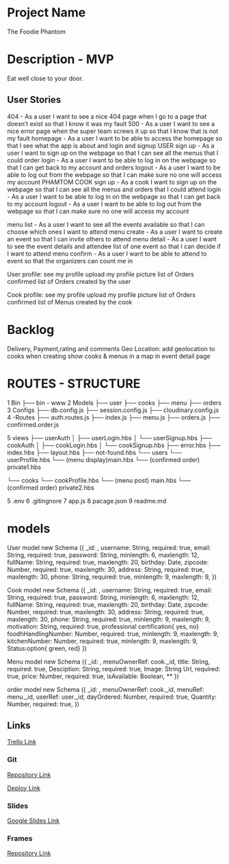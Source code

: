 # Project Name

The Foodie Phantom

# Description - MVP

Eat well close to your door.

## User Stories

404 - As a user I want to see a nice 404 page when I go to a page that doesn’t exist so that I know it was my fault
500 - As a user I want to see a nice error page when the super team screws it up so that I know that is not my fault
homepage - As a user I want to be able to access the homepage so that I see what the app is about and login and signup
USER
sign up - As a user I want to sign up on the webpage so that I can see all the menus that I could order
login - As a user I want to be able to log in on the webpage so that I can get back to my account and orders
logout - As a user I want to be able to log out from the webpage so that I can make sure no one will access my account
PHAMTOM COOK
sign up - As a cook I want to sign up on the webpage so that I can see all the menus and orders that I could attend
login - As a user I want to be able to log in on the webpage so that I can get back to my account
logout - As a user I want to be able to log out from the webpage so that I can make sure no one will access my account

menu list - As a user I want to see all the events available so that I can choose which ones I want to attend
menu create - As a user I want to create an event so that I can invite others to attend
menu detail - As a user I want to see the event details and attendee list of one event so that I can decide if I want to attend
menu confirm - As a user I want to be able to attend to event so that the organizers can count me in

User profile:
see my profile
upload my profile picture
list of Orders confirmed
list of Orders created by the user

Cook profile:
see my profile
upload my profile picture
list of Orders confirmed
list of Menus created by the cook

# Backlog

Delivery, Payment,rating and comments
Geo Location:
add geolocation to cooks when creating
show cooks & menus in a map in event detail page

# ROUTES - STRUCTURE

1 Bin
├── bin - www
2 Models
├── user
├── cooks
├── menu
├── orders
3 Configs
├── db.config.js
├── session.config.js
├── cloudinary.config.js
4 -Routes
├── auth.routes.js
├── index.js
├── menu.js
├── orders.js
├── confirmed.order.js

5 views
├── userAuth
│ ├── userLogin.hbs
│ └── userSignup.hbs
├── cookAuth
│ ├── cookLogin.hbs
│ └── cookSignup.hbs
├── error.hbs
├── index.hbs
├── layout.hbs
├── not-found.hbs
└── users
└── userProfile.hbs
└── (menu display)main.hbs
└── (confirmed order) private1.hbs

└── cooks
└── cookProfile.hbs
└── (menu post) main.hbs
└── (confirmed order) private2.hbs

5 .env
6 .gitingnore
7 app.js
8 pacage.json
9 readme.md

# models

User model
new Schema ({
\_id: ,
username: String, required: true,
email: String, required: true,
password: String, minlength: 6, maxlength: 12,
fullName: String, required: true, maxlength: 20,
birthday: Date,
zipcode: Number, required: true, maxlength: 30,
address: String, required: true, maxlength: 30,
phone: String, required: true, minlength: 9, maxlength: 9,
})

Cook model
new Schema ({
\_id: ,
username: String, required: true,
email: String, required: true,
password: String, minlength: 6, maxlength: 12,
fullName: String, required: true, maxlength: 20,
birthday: Date,
zipcode: Number, required: true, maxlength: 30,
address: String, required: true, maxlength: 30,
phone: String, required: true, minlength: 9, maxlength: 9,
motivation: String, required: true,
professional certification{ yes, no}
foodhHandlingNumber: Number, required: true, minlength: 9, maxlength: 9,
kitchenNumber: Number, required: true, minlength: 9, maxlength: 9,
Status:option{ green, red}
})

Menu model
new Schema ({
\_id: ,
menuOwnerRef: cook.\_id,
title: String, required: true,
Desciption: String, required: true,
Image: String Url, required: true,
price: Number, required: true,
isAvailable: Boolean, \*\*
})

order model
new Schema ({
\_id: ,
menuOwnerRef: cook.\_id,
menuRef: menu.\_id,
userRef: user.\_id,
dayOrdered: Number, required: true,
Quantity: Number, required: true,
})

## Links

[Trello Link](https://trello.com/b/Hu1J0K0k/foodie-phantom)

### Git

[Repository Link](https://github.com/alejanglez)

[Deploy Link]()

### Slides

[Google Slides Link]()

### Frames

[Repository Link](https://marvelapp.com/prototype/4f55igj)
